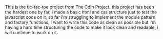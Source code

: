 This is the tic-tac-toe project from The Odin Project, this project has been the hardest one by far, i made a basic html and css structure just to test the javascript code on it, so far i'm struggling to implement the module pattern and factory functions, i want to write this code as clean as possible but i'm having a hard time structuring the code to make it look clean and readable, i will continue to work on it.